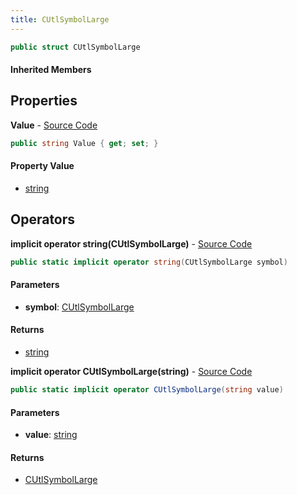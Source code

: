 ```yaml
---
title: CUtlSymbolLarge
---
```


```csharp
public struct CUtlSymbolLarge
```

#### Inherited Members

## Properties

**Value** - [Source Code](https://github.com/swiftly-solution/swiftlys2/blob/master/managed/src/SwiftlyS2.Shared/Natives/Structs/CUtlSymbolLarge.cs#L12)

```csharp
public string Value { get; set; }
```

#### Property Value

- [string](https://learn.microsoft.com/dotnet/api/system.string)

## Operators

**implicit operator string(CUtlSymbolLarge)** - [Source Code](https://github.com/swiftly-solution/swiftlys2/blob/master/managed/src/SwiftlyS2.Shared/Natives/Structs/CUtlSymbolLarge.cs#L22)

```csharp
public static implicit operator string(CUtlSymbolLarge symbol)
```

#### Parameters

- **symbol**: [CUtlSymbolLarge](/docs/api/shared/natives/cutlsymbollarge)

#### Returns

- [string](https://learn.microsoft.com/dotnet/api/system.string)

**implicit operator CUtlSymbolLarge(string)** - [Source Code](https://github.com/swiftly-solution/swiftlys2/blob/master/managed/src/SwiftlyS2.Shared/Natives/Structs/CUtlSymbolLarge.cs#L24)

```csharp
public static implicit operator CUtlSymbolLarge(string value)
```

#### Parameters

- **value**: [string](https://learn.microsoft.com/dotnet/api/system.string)

#### Returns

- [CUtlSymbolLarge](/docs/api/shared/natives/cutlsymbollarge)

